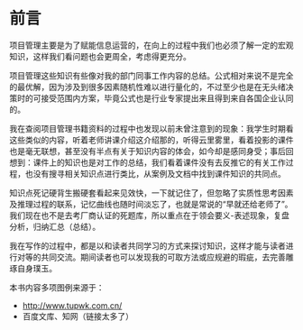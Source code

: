 # 前言

项目管理主要是为了赋能信息运营的，在向上的过程中我们也必须了解一定的宏观知识，这样我们看问题也会更周全，考虑得更充分。

项目管理这些知识有些像对我的部门同事工作内容的总结。公式相对来说不是完全的最优解，因为涉及到很多因素随机性难以进行量化的，不过至少也是在无头绪决策时的可接受范围内方案，毕竟公式也是行业专家提出来且得到来自各国企业认同的。

我在查阅项目管理书籍资料的过程中也发现以前未曾注意到的现象：我学生时期看这些类似的内容，听着老师讲课介绍这介绍那的，听得云里雾里，看着投影的课件也是毫无联想，甚至没有半点有关于知识内容的体会，如今却是感同身受；事后回想到：课件上的知识也是对工作的总结，我们看着课件没有去反推它的有关工作过程，也没有搜寻相关知识点进行类比，从案例及文档中找到课件知识的共同点。

知识点死记硬背生搬硬套看起来见效快，一下就记住了，但忽略了实质性思考因素及推理过程的联系，记忆曲线也随时间淡忘了，也就是常说的“早就还给老师了”。我们现在也不是去考厂商认证的死题库，所以重点在于领会要义-表述现象，复盘分析，归纳汇总（总结）。

我在写作的过程中，都是以和读者共同学习的方式来探讨知识，这样才能与读者进行对等的共同交流。期间读者也可以发现我的可取方法或应规避的瑕疵，去完善雕琢自身璞玉。

<note type="tip">

本书内容多项图例来源于：

* http://www.tupwk.com.cn/
* 百度文库、知网（链接太多了）

</note>